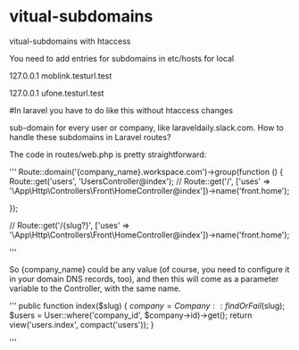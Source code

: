 # vitual-subdomains
vitual-subdomains with htaccess

You need to add entries for subdomains in etc/hosts for local

127.0.0.1      moblink.testurl.test

127.0.0.1      ufone.testurl.test


#In laravel you have to do like this without htaccess changes

sub-domain for every user or company, like laraveldaily.slack.com. How to handle these subdomains in Laravel routes?

The code in routes/web.php is pretty straightforward:

'''
Route::domain('{company_name}.workspace.com')->group(function () {
    Route::get('users', 'UsersController@index');
	// Route::get('/', ['uses' => '\App\Http\Controllers\Front\HomeController@index'])->name('front.home');

});

// Route::get('/{slug?}', ['uses' => '\App\Http\Controllers\Front\HomeController@index'])->name('front.home');

'''

So {company_name} could be any value (of course, you need to configure it in your domain DNS records, too), and then this will come as a parameter variable to the Controller, with the same name.

'''
public function index($slug)
{
    $company = Company::findOrFail($slug);
    $users = User::where('company_id', $company->id)->get();
    return view('users.index', compact('users'));
}

'''
